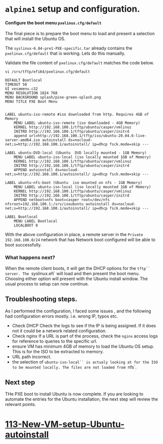 # `alpine1` setup and configuration.
#### Configure the boot menu `pxelinux.cfg/default`
The final piece is to prepare the boot menu to load and present a selection that will install the Ubuntu OS.

The `syslinux-6.04-pre1-PXE-specific.tar` already contains the `pxelinux.cfg/default` that is working. Lets do this manually.

Validate the file content of `pxelinux.cfg/default` matches the code below.
```
vi /srv/tftp/efi64/pxelinux.cfg/default

DEFAULT Bootlocal
TIMEOUT 50
UI vesamenu.c32
MENU RESOLUTION 1024 768
MENU BACKGROUND splash/pine-green-splash.png
MENU TITLE PXE Boot Menu


LABEL ubuntu-iso-remote #iso downloaded from http. Requires 4GB of Memory
    MENU LABEL ubuntu-iso-remote (iso downloaded - 4GB Memory)
    KERNEL http://192.168.100.1/tftp/ubuntu/casper/vmlinuz
    INITRD http://192.168.100.1/tftp/ubuntu/casper/initrd
    append url=http://192.168.100.1/tftp/iso/ubuntu-20.04.6-live-server-amd64.iso autoinstall ds=nocloud-net;s=http://192.168.100.1/autoinstall/ ip=dhcp fsck.mode=skip ---

LABEL ubuntu-DVD-local (Ubuntu  DVD locally mounted - 1GB Memory)
    MENU LABEL ubuntu-iso-local (iso locally mounted 1GB of Memory)
    KERNEL http://192.168.100.1/tftp/ubuntu/casper/vmlinuz
    INITRD http://192.168.100.1/tftp/ubuntu/casper/initrd
    APPEND autoinstall ds=nocloud-net;s=http://192.168.100.1/autoinstall/ ip=dhcp fsck.mode=skip ---

LABEL ubuntu-nfs-boot (Ubuntu  iso mounted on nfs - 1GB Memory)
    MENU LABEL ubuntu-iso-local (iso locally mounted 1GB of Memory)
    KERNEL http://192.168.100.1/tftp/ubuntu/casper/vmlinuz
    INITRD http://192.168.100.1/tftp/ubuntu/casper/initrd
    APPEND netboot=nfs boot=casper root=/dev/nfs nfsroot=192.168.100.1:/srv/isoubuntu autoinstall ds=nocloud-net;s=http://192.168.100.1/autoinstall/ ip=dhcp fsck.mode=skip ---

LABEL Bootlocal
	MENU LABEL Bootlocal 
	LOCALBOOT 0

```
With the above configuration in place, a remote server in the `Private 192.168.100.0/24` network that has Network boot configured will be able to boot successfully. 

### What happens next?
When the remote client boots, it will get the DHCP options for the `tftp`` server. The `syslinux.efi` will load and then present the boot menu. Choosing either option will present with the Ubuntu install window. The usual process to setup can now continue.

 ## Troubleshooting steps.
 As I performed the configuration, I faced some issues , and the following had configuration errors mostly. i.e. wrong IP, typos etc.
 - Check DHCP 
 Check the logs to see if the IP is being assigned. If it does not it could be a network related configuration.
 - Check nginx
 If a URL is part of the process, check the `nginx` access logs for reference to queries to the specific url.
 - ensure VM has minimum 4GB of memory to load the Ubuntu OS setup. This is for the ISO to be extracted to memory.
- URL path incorrect.
- the selection of `ubuntu-iso-local`` is actualy looking at for the ISO to be mounted locally. The files are not loaded from `nfs`. 

## Next step

THe PXE boot to install Ubuntu is now complete. 
If you are looking to automate the entries for the Ubuntu installation, the next step will review the relevant points.
# [113-New-VM-setup-Ubuntu-autoinstall](./113-New-VM-setup-Ubuntu-autoinstall.md)
